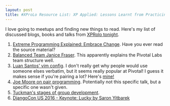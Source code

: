 ```yaml
---
layout: post
title: #XProLo Resource List: XP Applied: Lessons Learnt from Practicing XP in Consulting vs Product Settings
---
```


I love going to meetups and finding new things to read. Here's my list of discussed blogs, books and talks from [XPRolo tonight](https://www.meetup.com/Extreme-Programmers-London/events/jfzvbpyxfbmc/).

1. [Extreme Programming Explained: Embrace Change](https://www.goodreads.com/book/show/67833.Extreme_Programming_Explained). Have you ever read the source material? 
1. [Balanced Team Janice Fraser](https://youtu.be/Z_Q4Q8rCVpU). This apparently explains the Pivotal Labs team structure well.
1. [Luan Santos' vim config](https://github.com/luan/vimfiles). I don't really get why people would use someone elses verbatim, but it seems really popular at Pivotal! I guess it makes sense if you're pairing a lot? Here's [mine!](https://github.com/MattJDavidson/vcsh_vim)
1. [Joe Moore on pair programming](https://youtu.be/RCDfBioUgts). Potentially not this specific talk, but a specific one wasn't given.
1. [Tuckman's stages of group development](https://en.wikipedia.org/wiki/Tuckman%27s_stages_of_group_development). 
1. [DjangoCon US 2016 - Keynote: Lucky by Saron Yitbarek](https://youtu.be/BUmV6fsZegs)
